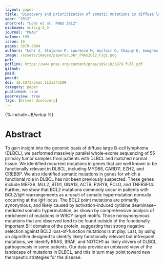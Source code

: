 ```yaml
---
layout: paper
title: "Discovery and prioritization of somatic mutations in diffuse large B-cell lymphoma (DLBCL) by whole-exome sequencing" 
year: "2012"
shortref: "Lohr et al. PNAS 2012"
nickname: mutsig-2_0
journal: "PNAS"
volume: 109
issue: 10
pages: 3879-3884
authors: "Lohr J, Stojanov P, Lawrence M, Auclair D, Chapuy B, Sougnez C, Curz-Gordillo P, Knoechel B, Asmann YW, Slager SL, Novak AJ, Dogan A, Ansell SM, Link BK, Zou L, Gould J, Saksena G, Stransky N, Rangel-Escareno C, Fernandez-Lopez JC, Hidalgo-Miranda A, Melendez-Zajgla J, Hernandez-Lemus E, Schwarz-Cruz A, Imaz-Rosshandler I, Ojesina AI, Jung J, Pedamallu CS, Lander ES, Habermann TM, Cerhan JR, Shipp MA, Getz G, Golub TR"
image: /assets/images/papers/Lohr_PNAS2012_Fig1.png
pdf:
pdflink: https://www.pnas.org/content/pnas/109/10/3879.full.pdf
github:
pmid:
pmcid: 
doi: 10.1073/pnas.1121343109
category: paper
published: true
peerreview: true
tags: [Driver discovery]
---
```

{% include JB/setup %}

# Abstract

To gain insight into the genomic basis of diffuse large B-cell lymphoma (DLBCL), we performed massively parallel whole-exome sequencing of 55 primary tumor samples from patients with DLBCL and matched normal tissue. We identified recurrent mutations in genes that are well known to be functionally relevant in DLBCL, including MYD88, CARD11, EZH2, and CREBBP. We also identified somatic mutations in genes for which a functional role in DLBCL has not been previously suspected. These genes include MEF2B, MLL2, BTG1, GNA13, ACTB, P2RY8, PCLO, and TNFRSF14. Further, we show that BCL2 mutations commonly occur in patients with BCL2/IgH rearrangements as a result of somatic hypermutation normally occurring at the IgH locus. The BCL2 point mutations are primarily synonymous, and likely caused by activation-induced cytidine deaminase–mediated somatic hypermutation, as shown by comprehensive analysis of enrichment of mutations in WRCY target motifs. Those nonsynonymous mutations that are observed tend to be found outside of the functionally important BH domains of the protein, suggesting that strong negative selection against BCL2 loss-of-function mutations is at play. Last, by using an algorithm designed to identify likely functionally relevant but infrequent mutations, we identify KRAS, BRAF, and NOTCH1 as likely drivers of DLBCL pathogenesis in some patients. Our data provide an unbiased view of the landscape of mutations in DLBCL, and this in turn may point toward new therapeutic strategies for the disease.


